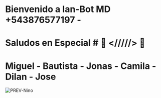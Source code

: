 # Bienvenido a Ian-Bot MD +543876577197 -
# Saludos en Especial # 🎃 </////> 🎃
# Miguel - Bautista - Jonas - Camila - Dilan - Jose #
![PREV-Nino](https://github.com/user-attachments/assets/05965278-8791-42df-86e6-0ac8382155d6)
